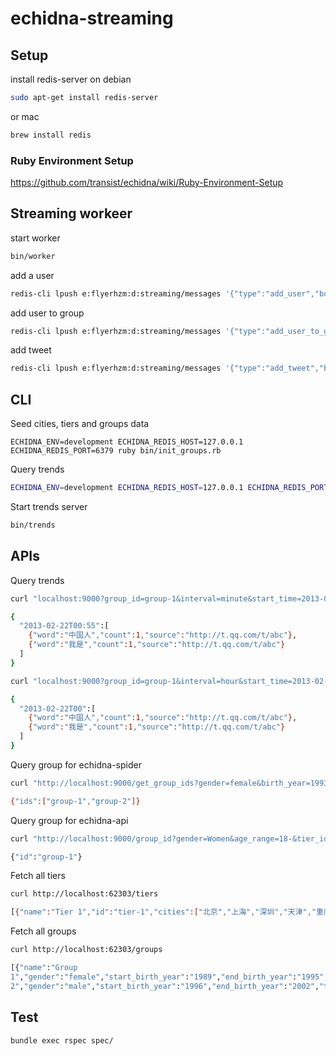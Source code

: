 # echidna-streaming

## Setup

install redis-server on debian

```bash
sudo apt-get install redis-server
```

or mac

```bash
brew install redis
```

### Ruby Environment Setup

<https://github.com/transist/echidna/wiki/Ruby-Environment-Setup>

## Streaming workeer

start worker

```bash
bin/worker
```

add a user

```bash
redis-cli lpush e:flyerhzm:d:streaming/messages '{"type":"add_user","body":{"id":"user-1","type":"tencent","birth_year":2000,"gender":"f","city":"shanghai"}}'
```

add user to group

```bash
redis-cli lpush e:flyerhzm:d:streaming/messages '{"type":"add_user_to_group","body":{"group_id":"group-1","user_id":"user-1","user_type":"tencent"}}'
```

add tweet

```bash
redis-cli lpush e:flyerhzm:d:streaming/messages '{"type":"add_tweet","body":{"user_id":"user-1","user_type":"tencent","text":"我是中国人","id":"abc","url":"http://t.qq.com/t/abc","timestamp":1361494534}}'
```

## CLI

Seed cities, tiers and groups data

```bach
ECHIDNA_ENV=development ECHIDNA_REDIS_HOST=127.0.0.1 ECHIDNA_REDIS_PORT=6379 ruby bin/init_groups.rb
```

Query trends

```bash
ECHIDNA_ENV=development ECHIDNA_REDIS_HOST=127.0.0.1 ECHIDNA_REDIS_PORT=6379 ruby bin/trends_test.rb group-1 minute 2013-02-22T00:00:00Z 2013-02-22T01:30:00Z
```

Start trends server

```bash
bin/trends
```

## APIs

Query trends

```bash
curl "localhost:9000?group_id=group-1&interval=minute&start_time=2013-02-22T00:00:00Z&end_time=2013-02-22T01:30:00Z"

{
  "2013-02-22T00:55":[
    {"word":"中国人","count":1,"source":"http://t.qq.com/t/abc"},
    {"word":"我是","count":1,"source":"http://t.qq.com/t/abc"}
  ]
}

curl "localhost:9000?group_id=group-1&interval=hour&start_time=2013-02-22T00:00:00Z&end_time=2013-02-22T01:00:00Z"

{
  "2013-02-22T00":[
    {"word":"中国人","count":1,"source":"http://t.qq.com/t/abc"},
    {"word":"我是","count":1,"source":"http://t.qq.com/t/abc"}
  ]
}
```

Query group for echidna-spider

```bash
curl "http://localhost:9000/get_group_ids?gender=female&birth_year=1993&city=%E4%B8%8A%E6%B5%B7"

{"ids":["group-1","group-2"]}
```

Query group for echidna-api

```bash
curl "http://localhost:9000/group_id?gender=Women&age_range=18-&tier_id=1"

{"id":"group-1"}
```

Fetch all tiers

```bash
curl http://localhost:62303/tiers

[{"name":"Tier 1","id":"tier-1","cities":["北京","上海","深圳","天津","重庆","广州"]},{"name":"Other Tier","id":"tier-other","cities":[]},{"name":"Tier 2","id":"tier-2","cities":["佛山","东莞","温州","厦门","武汉","贵阳","宁波","长沙","唐山","哈尔滨","南京","呼和浩特","青岛","郑州","昆明","常州","无锡","包头","烟台","南通","兰州","杭州","南昌","长春","济南","西安","准二线","石家庄","太原","福州","乌鲁木齐","成都","大连","合肥","南宁","邯郸","苏州","沈阳","徐州","泉州"]}]
```

Fetch all groups

```bash
curl http://localhost:62303/groups

[{"name":"Group
1","gender":"female","start_birth_year":"1989","end_birth_year":"1995","city":"上海","id":"group-1"},{"name":"Group
2","gender":"male","start_birth_year":"1996","end_birth_year":"2002","tier-id":"tier-2","id":"group-2"}]
```

## Test

```bash
bundle exec rspec spec/
```

